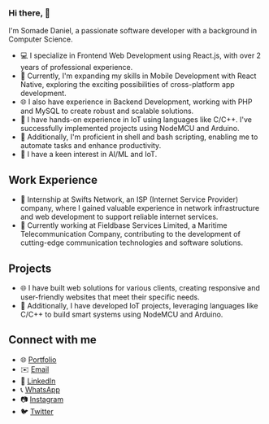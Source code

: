 ### Hi there, 👋
I'm Somade Daniel, a passionate software developer with a background in Computer Science.

- 💻 I specialize in Frontend Web Development using React.js, with over 2 years of professional experience.
- 📱 Currently, I'm expanding my skills in Mobile Development with React Native, exploring the exciting possibilities of cross-platform app development.
- 🌐 I also have experience in Backend Development, working with PHP and MySQL to create robust and scalable solutions.
- 🌱 I have hands-on experience in IoT using languages like C/C++. I've successfully implemented projects using NodeMCU and Arduino.
- 🐚 Additionally, I'm proficient in shell and bash scripting, enabling me to automate tasks and enhance productivity.
- 🧠 I have a keen interest in AI/ML and IoT.

## Work Experience
- 🏢 Internship at Swifts Network, an ISP (Internet Service Provider) company, where I gained valuable experience in network infrastructure and web development to support reliable internet services.
- 🏢 Currently working at Fieldbase Services Limited, a Maritime Telecommunication Company, contributing to the development of cutting-edge communication technologies and software solutions.


## Projects
- 🌐 I have built web solutions for various clients, creating responsive and user-friendly websites that meet their specific needs.
- 🌱 Additionally, I have developed IoT projects, leveraging languages like C/C++ to build smart systems using NodeMCU and Arduino.


## Connect with me
- 🌐 [Portfolio](https://somadedaniel.netlify.app/)
- ✉️ [Email](mailto:flexsidee@gmail.com)
- 💼 [LinkedIn](https://www.linkedin.com/in/danielsomade)
- 📞 [WhatsApp](https://wa.me/2347019983346)
- 📷 [Instagram](https://instagram.com/flexsidee)
- 🐦 [Twitter](https://twitter.com/flexsidee)


<!-- [![willianrod's wakatime stats](https://github-readme-stats.vercel.app/api/wakatime?username=flexsidee)](https://github.com/anuraghazra/github-readme-stats)  -->


<!-- ![Profile views](https://komarev.com/ghpvc/?username=flexsidee&color=green) -->


<!-- ### Hi there, 👋 <br> I am Somade Daniel, a passionate software developer with a background in Computer Science.

- 💻 I specialize in Frontend Web Development using React.js, with over 2 years of professional experience.
- 🌐 I also have expertise in Backend Development, working with PHP and MySQL to create robust and scalable solutions.
- 🌱 I have hands-on experience in IoT using languages like C/C++. I've successfully implemented projects using NodeMCU and Arduino.
- 🐚 Additionally, I'm proficient in shell and bash scripting, enabling me to automate tasks and enhance productivity.
- 📱 Currently, I'm expanding my skills in Mobile Development with Flutter, exploring the exciting possibilities of cross-platform app development.

<h3><a href="https://somadedaniel.netlify.app/">Click this link to check out my Portfolio 🙃🙃</a> connect with me through: </h3>

<h3 align="left">Connect with me:</h3>
<p align="left">
  <a href="mailto:flexsidee@gmail.com" target="blank"><img align="center" src="https://camo.githubusercontent.com/682042cefd12c16c0a35036aede5c81bba484f78d3391b216a7620c9e5807de4/68747470733a2f2f696d672e736869656c64732e696f2f62616467652f656d61696c206d652d2532334431343833362e7376673f267374796c653d666f722d7468652d6261646765266c6f676f3d676d61696c266c6f676f436f6c6f723d7768697465" alt="flexsidee" height="30" width="40" /></a>
  <a href="https://www.linkedin.com/in/danielsomade" target="blank"><img align="center" src="https://raw.githubusercontent.com/rahuldkjain/github-profile-readme-generator/master/src/images/icons/Social/linked-in-alt.svg " alt="somade-daniel-a52478114" height="30" width="40" /></a>
  <a href="https://wa.me/2347019983346" target="blank"><img align="center" src="https://raw.githubusercontent.com/rahuldkjain/github-profile-readme-generator/master/src/images/icons/Social/whatsapp.svg" alt="flexsidee" height="30" width="40" /></a>
  <a href="https://instagram.com/flexsidee" target="blank"><img align="center" src="https://raw.githubusercontent.com/rahuldkjain/github-profile-readme-generator/master/src/images/icons/Social/instagram.svg" alt="flexsidee" height="30" width="40" /></a>
  <a href="https://twitter.com/flexsidee" target="blank"><img align="center" src="https://raw.githubusercontent.com/rahuldkjain/github-profile-readme-generator/master/src/images/icons/Social/twitter.svg" alt="flexsidee" height="30" width="40" /></a>
</p>

<br/>

![](./profile-3d-contrib/profile-green-animate.svg) -->


<!-- 
- 🔭 I’m currently working on ...
- 🌱 I’m currently learning ...
- 👯 I’m looking to collaborate on ...
- 🤔 I’m looking for help with ...
- 💬 Ask me about ...
- 📫 How to reach me: ...
- 😄 Pronouns: ...
- ⚡ Fun fact: ...



[![Top Langs](https://github-readme-stats.vercel.app/api/top-langs/?username=flexsidee&langs_count=20&hide=hack&layout=compact)](https://github.com/anuraghazra/github-readme-stats)

[![Top Langs](https://github-readme-stats.vercel.app/api/top-langs/?username=flexsidee&langs_count=20&hide=hack)](https://github.com/anuraghazra/github-readme-stats)

[![willianrod's wakatime stats](https://github-readme-stats.vercel.app/api/wakatime?username=flexsidee)](https://github.com/anuraghazra/github-readme-stats) 

![GitHub Streaks](https://github-readme-streak-stats.herokuapp.com/?user=flexsidee) 

![Profile Trophy](https://github-profile-trophy.vercel.app/?username=flexsidee&theme=discord&margin-w=15&no-frame=true)

![](./profile-3d-contrib/profile-green-animate.svg)
-->
